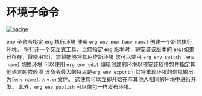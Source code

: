 # 环境子命令

[![badge](https://img.shields.io/endpoint.svg?url=https%3A%2F%2Fgezf7g7pd5.execute-api.ap-northeast-1.amazonaws.com%2Fdefault%2Fsource_up_to_date%3Fowner%3Derg-lang%26repos%3Derg%26ref%3Dmain%26path%3Ddoc/EN/tools/env.md%26commit_hash%3Dd15cbbf7b33df0f78a575cff9679d84c36ea3ab1)](https://gezf7g7pd5.execute-api.ap-northeast-1.amazonaws.com/default/source_up_to_date?owner=erg-lang&repos=erg&ref=main&path=doc/EN/tools/env.md&commit_hash=d15cbbf7b33df0f78a575cff9679d84c36ea3ab1)

env 子命令指定 erg 执行环境
使用 `erg env new [env name]` 创建一个新的执行环境。 将打开一个交互式工具，当您指定 erg 版本时，将安装该版本的 erg(如果已存在，将使用它)，您将能够将其用作新环境
您可以使用 `erg env switch [env name]` 切换环境
可以使用 `erg env edit` 编辑创建的环境以预安装软件包并指定其他语言的依赖项
该命令最大的特点是`erg env export`可以将重现环境的信息输出为`[env name].env.er`文件。 这使您可以立即开始在与其他人相同的环境中进行开发。 此外，`erg env publish` 可以像包一样发布环境。